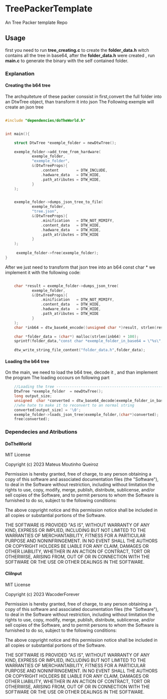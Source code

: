 # TreePackerTemplate
An Tree Packer template Repo

## Usage 
first you need to run **tree_creating.c** to create the **folder_data.h** witch contains all the 
tree in base64, after the **folder_data.h** were created , run **main.c** to generate the binary
with the self contained folder.


### Explanation

#### Creating the b64 tree 
The archquiteture of these packer conssist in first,convert the full folder into an DtwTree object, than transform it into json 
The Following exemple will create an json tree
~~~c

#include "dependencies/doTheWorld.h"


int main(){

    struct DtwTree *exemple_folder = newDtwTree();

    exemple_folder->add_tree_from_hardware(
            exemple_folder,
            "exemple_folder",
            &(DtwTreeProps){
                .content        = DTW_INCLUDE,
                .hadware_data   = DTW_HIDE,
                .path_atributes = DTW_HIDE,
            }
    );


    exemple_folder->dumps_json_tree_to_file(
            exemple_folder,
            "tree.json",
            &(DtwTreeProps){
                .minification   = DTW_NOT_MIMIFY,
                .content_data   = DTW_HIDE,
                .hadware_data   = DTW_HIDE,
                .path_atributes = DTW_HIDE
            }
    );
    
     exemple_folder->free(exemple_folder);
}
~~~
After  we just need to transform that json tree into an b64 const char * 
we implement it with the following code:
~~~c

    char *result = exemple_folder->dumps_json_tree(
            exemple_folder,
            &(DtwTreeProps){
                .minification   = DTW_NOT_MIMIFY,
                .content_data   = DTW_HIDE,
                .hadware_data   = DTW_HIDE,
                .path_atributes = DTW_HIDE
            }
    );
    char *inb64 = dtw_base64_encode((unsigned char *)result, strlen(result));

    char *folder_data = (char*) malloc(strlen(inb64) + 100);
    sprintf(folder_data,"const char *exemple_folder_in_base64 = \"%s\";",inb64);

    dtw_write_string_file_content("folder_data.h",folder_data);
~~~

#### Loading the b64 tree 
On the main, we need to load the b64 tree, decode it , and than implement the program
The loading occours on following part 
~~~c
    //Loading the tree ------------------------------------------------------------------
    DtwTree *exemple_folder  = newDtwTree();
    long output_size;
    unsigned  char *converted = dtw_base64_decode(exemple_folder_in_base64,&output_size);
    //whe hate to make it to reconvert to an normal string
    converted[output_size] = '\0';
    exemple_folder->loads_json_tree(exemple_folder,(char*)converted);
    free(converted);

~~~





### Dependecies and Atributions 
#### DoTheWorld
MIT License

Copyright (c) 2023 Mateus Moutinho Queiroz

Permission is hereby granted, free of charge, to any person obtaining a copy
of this software and associated documentation files (the "Software"), to deal
in the Software without restriction, including without limitation the rights
to use, copy, modify, merge, publish, distribute, sublicense, and/or sell
copies of the Software, and to permit persons to whom the Software is
furnished to do so, subject to the following conditions:

The above copyright notice and this permission notice shall be included in all
copies or substantial portions of the Software.

THE SOFTWARE IS PROVIDED "AS IS", WITHOUT WARRANTY OF ANY KIND, EXPRESS OR
IMPLIED, INCLUDING BUT NOT LIMITED TO THE WARRANTIES OF MERCHANTABILITY,
FITNESS FOR A PARTICULAR PURPOSE AND NONINFRINGEMENT. IN NO EVENT SHALL THE
AUTHORS OR COPYRIGHT HOLDERS BE LIABLE FOR ANY CLAIM, DAMAGES OR OTHER
LIABILITY, WHETHER IN AN ACTION OF CONTRACT, TORT OR OTHERWISE, ARISING FROM,
OUT OF OR IN CONNECTION WITH THE SOFTWARE OR THE USE OR OTHER DEALINGS IN THE
SOFTWARE.


#### CliInput

MIT License

Copyright (c) 2023 WacoderForever

Permission is hereby granted, free of charge, to any person obtaining a copy
of this software and associated documentation files (the "Software"), to deal
in the Software without restriction, including without limitation the rights
to use, copy, modify, merge, publish, distribute, sublicense, and/or sell
copies of the Software, and to permit persons to whom the Software is
furnished to do so, subject to the following conditions:

The above copyright notice and this permission notice shall be included in all
copies or substantial portions of the Software.

THE SOFTWARE IS PROVIDED "AS IS", WITHOUT WARRANTY OF ANY KIND, EXPRESS OR
IMPLIED, INCLUDING BUT NOT LIMITED TO THE WARRANTIES OF MERCHANTABILITY,
FITNESS FOR A PARTICULAR PURPOSE AND NONINFRINGEMENT. IN NO EVENT SHALL THE
AUTHORS OR COPYRIGHT HOLDERS BE LIABLE FOR ANY CLAIM, DAMAGES OR OTHER
LIABILITY, WHETHER IN AN ACTION OF CONTRACT, TORT OR OTHERWISE, ARISING FROM,
OUT OF OR IN CONNECTION WITH THE SOFTWARE OR THE USE OR OTHER DEALINGS IN THE
SOFTWARE.